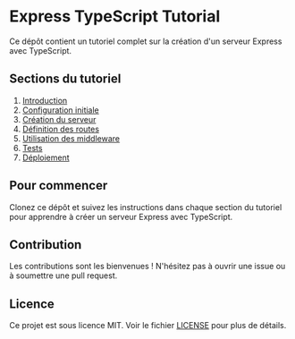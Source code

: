 # Express TypeScript Tutorial

Ce dépôt contient un tutoriel complet sur la création d'un serveur Express avec TypeScript. 

## Sections du tutoriel

1. [Introduction](docs/index.md)
2. [Configuration initiale](docs/setup.md)
3. [Création du serveur](docs/server-creation.md)
4. [Définition des routes](docs/routes.md)
5. [Utilisation des middleware](docs/middleware.md)
6. [Tests](docs/testing.md)
7. [Déploiement](docs/deployment.md)

## Pour commencer

Clonez ce dépôt et suivez les instructions dans chaque section du tutoriel pour apprendre à créer un serveur Express avec TypeScript.

## Contribution

Les contributions sont les bienvenues ! N'hésitez pas à ouvrir une issue ou à soumettre une pull request.

## Licence

Ce projet est sous licence MIT. Voir le fichier [LICENSE](LICENSE) pour plus de détails.
